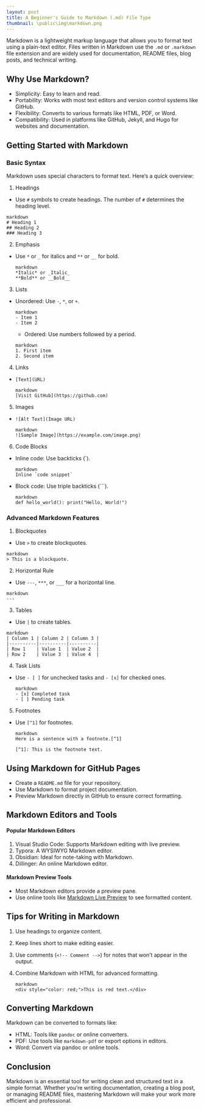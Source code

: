 ```yaml
---
layout: post
title: A Beginner's Guide to Markdown (.md) File Type
thumbnail: \public\img\markdown.png
---
```


Markdown is a lightweight markup language that allows you to format text using a plain-text editor. Files written in Markdown use the `.md` or `.markdown` file extension and are widely used for documentation, README files, blog posts, and technical writing.

## Why Use Markdown?
* Simplicity: Easy to learn and read.
* Portability: Works with most text editors and version control systems like GitHub.
* Flexibility: Converts to various formats like HTML, PDF, or Word.
* Compatibility: Used in platforms like GitHub, Jekyll, and Hugo for websites and documentation.

## Getting Started with Markdown
### Basic Syntax
Markdown uses special characters to format text. Here’s a quick overview:

1. Headings
* Use `#` symbols to create headings. The number of `#` determines the heading level.
```
markdown
# Heading 1
## Heading 2
### Heading 3
```
2. Emphasis
* Use `*` or `_` for italics and `**` or `__` for bold.
    ```
    markdown
    *Italic* or _Italic_
    **Bold** or __Bold__
    ```
3. Lists
* Unordered: Use `-`, `*`, or `+`.

    ```
    markdown
    - Item 1
    - Item 2
    ```

    * Ordered: Use numbers followed by a period.
    ```
    markdown
    1. First item
    2. Second item
    ```

4. Links
* `[Text](URL)`
    ```
    markdown
    [Visit GitHub](https://github.com)
    ```

5. Images
* `![Alt Text](Image URL)`
    ```
    markdown
    ![Sample Image](https://example.com/image.png)
    ```

6. Code Blocks
* Inline code: Use backticks (`).
    ```
    markdown
    Inline `code snippet`
    ```

* Block code: Use triple backticks (```).
    ```
    markdown
    def hello_world(): print("Hello, World!")
    ```

### Advanced Markdown Features
1. Blockquotes
* Use `>` to create blockquotes.
```
markdown
> This is a blockquote.
```
2. Horizontal Rule
* Use `---`, `***`, or `___` for a horizontal line.
```
markdown
---
```
3. Tables
* Use `|` to create tables.
```
markdown
| Column 1 | Column 2 | Column 3 |
|----------|----------|----------|
| Row 1    | Value 1  | Value 2  |
| Row 2    | Value 3  | Value 4  |
```
4. Task Lists
* Use `- [ ]` for unchecked tasks and `- [x]` for checked ones.

    ```
    markdown
    - [x] Completed task
    - [ ] Pending task
    ```

5. Footnotes
* Use `[^1]` for footnotes.

    ```
    markdown
    Here is a sentence with a footnote.[^1]

    [^1]: This is the footnote text.
    ```

## Using Markdown for GitHub Pages
* Create a `README.md` file for your repository.
* Use Markdown to format project documentation.
* Preview Markdown directly in GitHub to ensure correct formatting.

## Markdown Editors and Tools
#### Popular Markdown Editors
1. Visual Studio Code: Supports Markdown editing with live preview.
2. Typora: A WYSIWYG Markdown editor.
3. Obsidian: Ideal for note-taking with Markdown.
4. Dillinger: An online Markdown editor.

#### Markdown Preview Tools
* Most Markdown editors provide a preview pane.
* Use online tools like [Markdown Live Preview](https://markdownlivepreview.com/) to see formatted content.

## Tips for Writing in Markdown
1. Use headings to organize content.
2. Keep lines short to make editing easier.
3. Use comments (`<!-- Comment -->`) for notes that won’t appear in the output.
4. Combine Markdown with HTML for advanced formatting.

    ```
    markdown
    <div style="color: red;">This is red text.</div>
    ```

## Converting Markdown
Markdown can be converted to formats like:

* HTML: Tools like `pandoc` or online converters.
* PDF: Use tools like `markdown-pdf` or export options in editors.
* Word: Convert via pandoc or online tools.

## Conclusion
Markdown is an essential tool for writing clean and structured text in a simple format. Whether you’re writing documentation, creating a blog post, or managing README files, mastering Markdown will make your work more efficient and professional.
